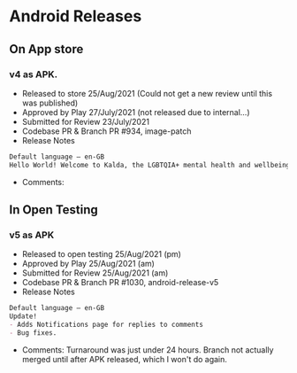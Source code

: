 # Android Releases

## On App store

### v4 as APK.
- Released to store
25/Aug/2021 (Could not get a new review until this was published)
- Approved by Play
27/July/2021 (not released due to internal...)
- Submitted for Review
23/July/2021
- Codebase PR & Branch
PR #934, image-patch
- Release Notes
```md
Default language – en-GB 
Hello World! Welcome to Kalda, the LGBTQIA+ mental health and wellbeing app.
```
- Comments:

## In Open Testing

### v5 as APK
- Released to open testing
25/Aug/2021 (pm)
- Approved by Play
25/Aug/2021 (am)
- Submitted for Review
25/Aug/2021 (am)
- Codebase PR & Branch
PR #1030, android-release-v5
- Release Notes
```md
Default language – en-GB
Update!
- Adds Notifications page for replies to comments
- Bug fixes.
```
- Comments:
Turnaround was just under 24 hours.
Branch not actually merged until after APK released, which I won't do again.

